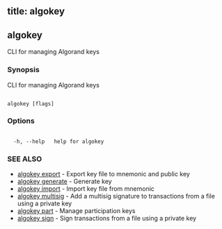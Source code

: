 title: algokey
---
## algokey



CLI for managing Algorand keys



### Synopsis



CLI for managing Algorand keys



```

algokey [flags]

```



### Options



```

  -h, --help   help for algokey

```



### SEE ALSO



* [algokey export](../export/)	 - Export key file to mnemonic and public key
* [algokey generate](../generate/)	 - Generate key
* [algokey import](../import/)	 - Import key file from mnemonic
* [algokey multisig](../multisig/multisig/)	 - Add a multisig signature to transactions from a file using a private key
* [algokey part](../part/part/)	 - Manage participation keys
* [algokey sign](../sign/)	 - Sign transactions from a file using a private key



